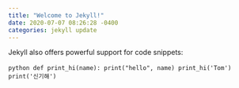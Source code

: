 ```yaml
---
title: "Welcome to Jekyll!"
date: 2020-07-07 08:26:28 -0400
categories: jekyll update
---
```


Jekyll also offers powerful support for code snippets:

​```python
def print_hi(name):
  print("hello", name)
print_hi('Tom')
print('신기해')
​```
